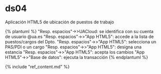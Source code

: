 # ds04

Aplicación HTML5 de ubicación de puestos de trabajo

{% plantuml %}
"Resp. espacios"->>UACloud: se identifica con su cuenta de usuario @ua.es
"Resp. espacios"->>"App HTML5": accede a la lista de puestos/cargos del Dpto.
"Resp. espacios"->>"App HTML5": selecciona un PAS/PDI o un cargo
"Resp. espacios"->>"App HTML5": designa una estancia
"Resp. espacios"->>"App HTML5": acepta los cambios
"App HTML5"->>"Base de datos": ejecuta la transacción
{% endplantuml %}

{% include "ref_content.md" %}